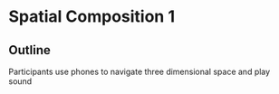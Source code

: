 # Spatial Composition 1

## Outline
Participants use phones to navigate three dimensional space and play sound